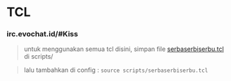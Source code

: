 # TCL
### irc.evochat.id/#Kiss

> untuk menggunakan semua tcl disini, simpan file [serbaserbiserbu.tcl](https://raw.githubusercontent.com/ningkelle/tcl-evochat/main/serbaserbiserbu.tcl) di scripts/

> lalu tambahkan di config : `source scripts/serbaserbiserbu.tcl`

